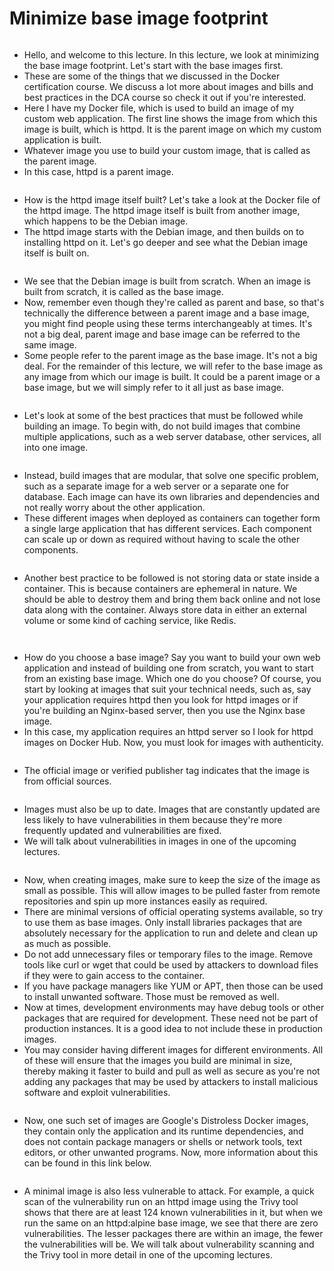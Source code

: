 # Minimize base image footprint

<figure><img src="../.gitbook/assets/KodeKloud-Kubernetes-CKS-050-supply-chain-security_page-0005.jpg" alt=""><figcaption></figcaption></figure>

* Hello, and welcome to this lecture. In this lecture, we look at minimizing the base image footprint. Let's start with the base images first.&#x20;
* These are some of the things that we discussed in the Docker certification course. We discuss a lot more about images and bills and best practices in the DCA course so check it out if you're interested.
* &#x20;Here I have my Docker file, which is used to build an image of my custom web application. The first line shows the image from which this image is built, which is httpd. It is the parent image on which my custom application is built.&#x20;
* Whatever image you use to build your custom image, that is called as the parent image.
* In this case, httpd is a parent image.

<figure><img src="../.gitbook/assets/KodeKloud-Kubernetes-CKS-050-supply-chain-security_page-0006.jpg" alt=""><figcaption></figcaption></figure>

* How is the httpd image itself built? Let's take a look at the Docker file of the httpd image. The httpd image itself is built from another image, which happens to be the Debian image.&#x20;
* The httpd image starts with the Debian image, and then builds on to installing httpd on it. Let's go deeper and see what the Debian image itself is built on.

<figure><img src="../.gitbook/assets/KodeKloud-Kubernetes-CKS-050-supply-chain-security_page-0007.jpg" alt=""><figcaption></figcaption></figure>

* We see that the Debian image is built from scratch. When an image is built from scratch, it is called as the base image.
* &#x20;Now, remember even though they're called as parent and base, so that's technically the difference between a parent image and a base image, you might find people using these terms interchangeably at times. It's not a big deal, parent image and base image can be referred to the same image.&#x20;
* Some people refer to the parent image as the base image. It's not a big deal. For the remainder of this lecture, we will refer to the base image as any image from which our image is built. It could be a parent image or a base image, but we will simply refer to it all just as base image.

<figure><img src="../.gitbook/assets/KodeKloud-Kubernetes-CKS-050-supply-chain-security_page-0008.jpg" alt=""><figcaption></figcaption></figure>

* Let's look at some of the best practices that must be followed while building an image. To begin with, do not build images that combine multiple applications, such as a web server database, other services, all into one image.

<figure><img src="../.gitbook/assets/KodeKloud-Kubernetes-CKS-050-supply-chain-security_page-0009.jpg" alt=""><figcaption></figcaption></figure>

* Instead, build images that are modular, that solve one specific problem, such as a separate image for a web server or a separate one for database. Each image can have its own libraries and dependencies and not really worry about the other application.
* These different images when deployed as containers can together form a single large application that has different services. Each component can scale up or down as required without having to scale the other components.

<figure><img src="../.gitbook/assets/KodeKloud-Kubernetes-CKS-050-supply-chain-security_page-0010.jpg" alt=""><figcaption></figcaption></figure>

* Another best practice to be followed is not storing data or state inside a container. This is because containers are ephemeral in nature. We should be able to destroy them and bring them back online and not lose data along with the container. Always store data in either an external volume or some kind of caching service, like Redis.

<figure><img src="../.gitbook/assets/KodeKloud-Kubernetes-CKS-050-supply-chain-security_page-0011.jpg" alt=""><figcaption></figcaption></figure>

<figure><img src="../.gitbook/assets/KodeKloud-Kubernetes-CKS-050-supply-chain-security_page-0012.jpg" alt=""><figcaption></figcaption></figure>

* How do you choose a base image? Say you want to build your own web application and instead of building one from scratch, you want to start from an existing base image. Which one do you choose? Of course, you start by looking at images that suit your technical needs, such as, say your application requires httpd then you look for httpd images or if you're building an Nginx-based server, then you use the Nginx base image.
* &#x20;In this case, my application requires an httpd server so I look for httpd images on Docker Hub. Now, you must look for images with authenticity.

<figure><img src="../.gitbook/assets/KodeKloud-Kubernetes-CKS-050-supply-chain-security_page-0013.jpg" alt=""><figcaption></figcaption></figure>

* &#x20;The official image or verified publisher tag indicates that the image is from official sources.

<figure><img src="../.gitbook/assets/KodeKloud-Kubernetes-CKS-050-supply-chain-security_page-0014.jpg" alt=""><figcaption></figcaption></figure>

* Images must also be up to date. Images that are constantly updated are less likely to have vulnerabilities in them because they're more frequently updated and vulnerabilities are fixed.
* We will talk about vulnerabilities in images in one of the upcoming lectures.

<figure><img src="../.gitbook/assets/KodeKloud-Kubernetes-CKS-050-supply-chain-security_page-0015.jpg" alt=""><figcaption></figcaption></figure>

* Now, when creating images, make sure to keep the size of the image as small as possible. This will allow images to be pulled faster from remote repositories and spin up more instances easily as required.
* There are minimal versions of official operating systems available, so try to use them as base images. Only install libraries packages that are absolutely necessary for the application to run and delete and clean up as much as possible.
* Do not add unnecessary files or temporary files to the image. Remove tools like curl or wget that could be used by attackers to download files if they were to gain access to the container.
* If you have package managers like YUM or APT, then those can be used to install unwanted software. Those must be removed as well.&#x20;
* Now at times, development environments may have debug tools or other packages that are required for development. These need not be part of production instances. It is a good idea to not include these in production images.
* You may consider having different images for different environments. All of these will ensure that the images you build are minimal in size, thereby making it faster to build and pull as well as secure as you're not adding any packages that may be used by attackers to install malicious software and exploit vulnerabilities.

<figure><img src="../.gitbook/assets/KodeKloud-Kubernetes-CKS-050-supply-chain-security_page-0016.jpg" alt=""><figcaption></figcaption></figure>

* &#x20;Now, one such set of images are Google's Distroless Docker images, they contain only the application and its runtime dependencies, and does not contain package managers or shells or network tools, text editors, or other unwanted programs. Now, more information about this can be found in this link below.

<figure><img src="../.gitbook/assets/KodeKloud-Kubernetes-CKS-050-supply-chain-security_page-0017.jpg" alt=""><figcaption></figcaption></figure>

* A minimal image is also less vulnerable to attack. For example, a quick scan of the vulnerability run on an httpd image using the Trivy tool shows that there are at least 124 known vulnerabilities in it, but when we run the same on an httpd:alpine base image, we see that there are zero vulnerabilities. The lesser packages there are within an image, the fewer the vulnerabilities will be. We will talk about vulnerability scanning and the Trivy tool in more detail in one of the upcoming lectures.
